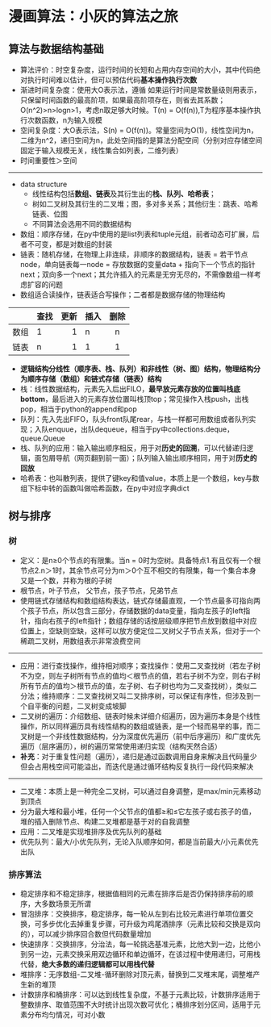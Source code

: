 # 漫画算法：小灰的算法之旅
## 算法与数据结构基础
* 算法评价：时空复杂度，运行时间的长短和占用内存空间的大小，其中代码绝对执行时间难以估计，但可以预估代码**基本操作执行次数**
* 渐进时间复杂度：使用大O表示法，遵循 如果运行时间是常数量级则用表示，只保留时间函数的最高阶项，如果最高阶项存在，则省去其系数；O(n^2)>n>logn>1，考虑n取足够大时候。T(n) = O(f(n)),T为程序基本操作执行次数函数，n为输入规模
* 空间复杂度：大O表示法，S(n) = O(f(n))。常量空间为O(1)，线性空间为n，二维为n^2，递归空间为n，此处空间指的是算法分配空间（分别对应存储空间固定于输入规模无关，线性集合如列表，二维列表）
* 时间重要性＞空间
---
* data structure
  * 线性结构包括**数组、链表**及其衍生出的**栈、队列、哈希表**；
  * 树如二叉树及其衍生的二叉堆；图，多对多关系；其他衍生：跳表、哈希链表、位图
  * 不同算法会选用不同的数据结构
* 数组：顺序存储，在py中使用的是list列表和tuple元组，前者动态可扩展，后者不可变，都是对数组的封装
* 链表：随机存储，在物理上非连续，非顺序的数据结构，链表 = 若干节点node，单向链表每一node = 存放数据的变量data + 指向下一个节点的指针next；双向多一个next；其允许插入的元素是无穷无尽的，不需像数组一样考虑扩容的问题
* 数组适合读操作，链表适合写操作；二者都是数据存储的物理结构

|  | 查找 | 更新 | 插入 | 删除 |
| :---: | :--- | ---: | :--- | :---: |
| 数组 | 1 | 1 | n | n |
| 链表 | n | 1 | 1 | 1 |

* **逻辑结构分线性（顺序表、栈、队列）和非线性（树、图）结构，物理结构分为顺序存储（数组）和链式存储（链表）结构**
* 栈：线性数据结构，元素先入后出FILO，**最早放元素存放的位置叫栈底bottom**，最后进入的元素存放位置叫栈顶top；常见操作入栈push，出栈pop，相当于python的append和pop
* 队列：先入先出FIFO，队头front队尾rear，与栈一样都可用数组或者队列实现；入队enquue，出队dequeue，相当于py中collections.deque，queue.Queue
* 栈、队列的应用：输入输出顺序相反，用于对**历史的回溯**，可以代替递归逻辑，面包屑导航（网页翻到前一面）；队列输入输出顺序相同，用于对**历史的回放**
* 哈希表：也叫散列表，提供了键key和值value，本质上是一个数组，key与数组下标中转的函数叫做哈希函数，在py中对应字典dict

## 树与排序
### 树
* 定义：是n≥0个节点的有限集。当n = 0时为空树。具备特点1.有且仅有一个根节点2.n＞1时，其余节点可分为m＞0个互不相交的有限集，每一个集合本身又是一个数，并称为根的子树
* 根节点，叶子节点， 父节点，孩子节点，兄弟节点
* 使用链式存储结构和数组结构表达，链式存储最直观，一个节点最多可指向两个孩子节点，所以包含三部分，存储数据的data变量，指向左孩子的left指针，指向右孩子的left指针；数组存储的话按层级顺序把节点放到数组中对应位置上，空缺则空缺，这样可以放方便定位二叉树父子节点关系，但对于一个稀疏二叉树，用数组表示非常浪费空间
---
* 应用：进行查找操作，维持相对顺序；查找操作：使用二叉查找树（若左子树不为空，则左子树所有节点的值均＜根节点的值，若右子树不为空，则右子树所有节点的值均＞根节点的值，左子树、右子树也均为二叉查找树），类似二分法；维持顺序：二叉查找树又叫二叉排序树，可以保证有序性，但涉及到一个自平衡的问题，二叉树变成坡脚
* 二叉树的遍历：介绍数组、链表时候未详细介绍遍历，因为遍历本身是个线性操作，所以同样遍历具有线性结构的数组或链表，是一个轻而易举的事，而二叉树是一个非线性数据结构，分为深度优先遍历（前中后序遍历）和广度优先遍历（层序遍历），树的遍历常常使用递归实现（结构天然合适）
* **补充**：对于重复性问题（遍历），递归是通过函数调用自身来解决且代码量少但会占用栈空间可能溢出，而迭代是通过循环结构反复执行一段代码来解决
---
* 二叉堆：本质上是一种完全二叉树，可以通过自身调整，是max/min元素移动到顶点
* 分为最大堆和最小堆，任何一个父节点的值都≥和≤它左孩子或右孩子的值，堆的插入删除节点、构建二叉堆都是基于对的自我调整
* 应用：二叉堆是实现堆排序及优先队列的基础
* 优先队列：最大/小优先队列，无论入队顺序如何，都是当前最大/小元素优先出队

### 排序算法
* 稳定排序和不稳定排序，根据值相同的元素在排序后是否仍保持排序前的顺序，大多数场景无所谓
* 冒泡排序：交换排序，稳定排序，每一轮从左到右比较元素进行单项位置交换，可多步优化去掉重复步骤，可升级为鸡尾酒排序（元素比较和交换是双向的），可以减少排序回合数但代码数量增加
* 快速排序：交换排序，分治法，每一轮挑选基准元素，比他大到一边，比他小到另一边，元素交换采用双边循环和单边循环，在该过程中使用递归，可用栈代替，**绝大多数的递归逻辑都可以用栈代替**
* 堆排序：无序数组-二叉堆-循环删除对顶元素，替换到二叉堆末尾，调整堆产生新的堆顶
* 计数排序和桶排序：可以达到线性复杂度，不基于元素比较，计数排序适用于整数排序、取值范围不大时统计出现次数可优化；桶排序划分区间，适用于元素分布均匀情况，可对小数